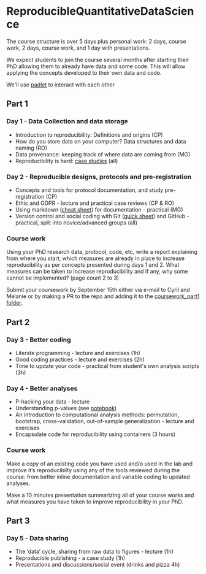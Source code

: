 # ReproducibleQuantitativeDataScience

The course structure is over 5 days plus personal work: 2 days, course work, 2 days, course work, and 1 day with presentations.  

We expect students to join the course several months after starting their PhD allowing them to already have data and some code. This will allow applying the concepts developed to their own data and code. 

We'll use [padlet](https://padlet.com/dashboard) to interact with each other 

## Part 1

### Day 1 - Data Collection and data storage

- Introduction to reproducibility: Definitions and origins (CP) 
- How do you store data on your computer? Data structures and data naming (RO)
- Data provenance: keeping track of where data are coming from (MG)
- Reproducibility is hard: [case studies](http://www.practicereproducibleresearch.org/core-chapters/4-casestudies.html) (all)

### Day 2 - Reproducible designs, protocols and pre-registration

- Concepts and tools for protocol documentation, and study pre-registration (CP)
- Ethic and GDPR - lecture and practical case reviews (CP & RO)
- Using markdown ([cheat sheet](https://www.markdownguide.org/cheat-sheet/)) for documentation - practical (MG)
- Version control and social coding with Git ([quick sheet](https://github.com/CPernet/Quicksheets/blob/main/git_github/git.mkd)) and GitHub - practical, split into novice/advanced groups (all) 

### Course work

Using your PhD research data, protocol, code, etc, write a report explaining from where you start, which measures are already in place to increase reproducibility as per concepts presented during days 1 and 2. What measures can be taken to increase reproducibility and if any, why some cannot be implemented? (page count 2 to 3)

Submit your coursework by September 15th either via e-mail to Cyril and Melanie or by making a PR to the repo and adding it to the [coursework_part1 folder](https://github.com/CPernet/ReproducibleQuantitativeDataScience/tree/main/coursework/coursework_part1).

## Part 2

### Day 3 - Better coding 

- Literate programming - lecture and exercises (1h)
- Good coding practices - lecture and exercises (2h)
- Time to update your code - practical from student's own analysis scripts (3h)

### Day 4 - Better analyses 

- P-hacking your data - lecture
- Understanding p-values (see [notebook](https://github.com/CPernet/ReproducibleQuantitativeDataScience/tree/main/p_values))
- An introduction to computational analysis methods: permutation, bootstrap, cross-validation, out-of-sample generalization - lecture and exercises
- Encapsulate code for reproducibility using containers (3 hours)

### Course work 

Make a copy of an existing code you have used and/o used in the lab and improve it’s reproducibilty using any of the tools reviewed during the course: from better inline documentation and variable coding to updated analyses.

Make a 10 minutes presentation summarizing all of your course works and what measures you have taken to improve reproducibility in your PhD. 

## Part 3

### Day 5 - Data sharing 

- The ‘data’ cycle, sharing from raw data to figures - lecture (1h)
- Reproducible publishing - a case study (1h)
- Presentations and discussions/social event (drinks and pizza 4h)

